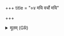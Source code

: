 +++
title = "०४ मयि वर्चो मयि"

+++
<details><summary>मूलम् (GR)</summary>

+++(PSK 20.16.4)+++मयि वर्चो मयि श्रवो  
मयि द्युम्नं मयि त्विषिः ।  
अहं ते वर्च आ ददे  
अहं भूयासम् उत्तमः ॥
</details>